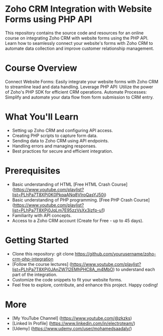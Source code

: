 # Zoho CRM Integration with Website Forms using PHP API
This repository contains the source code and resources for an online course on integrating Zoho CRM with website forms using the PHP API. Learn how to seamlessly connect your website's forms with Zoho CRM to automate data collection and improve customer relationship management.

# Course Overview
Connect Website Forms: Easily integrate your website forms with Zoho CRM to streamline lead and data handling.
Leverage PHP API: Utilize the power of Zoho's PHP SDK for efficient CRM operations.
Automate Processes: Simplify and automate your data flow from form submission to CRM entry.

# What You'll Learn
- Setting up Zoho CRM and configuring API access.
- Creating PHP scripts to capture form data.
- Sending data to Zoho CRM using API endpoints.
- Handling errors and managing responses.
- Best practices for secure and efficient integration.

# Prerequisites
- Basic understanding of HTML [Free HTML Crash Course] (https://www.youtube.com/playlist?list=PLhPa7T8XPi0K0PkqaANq8VIroQasYJ50j)
- Basic understanding of PHP programming. [Free PHP Crash Course] (https://www.youtube.com/playlist?list=PLhPa7T8XPi0JqLm7E95zzVsXx3izfp-u1)
- Familiarity with API concepts.
- Access to a Zoho CRM account (Create for Free - up to 45 days).

# Getting Started
- Clone this repository: git clone https://github.com/yourusername/zoho-crm-php-integration
- [Follow the course lectures] (https://www.youtube.com/playlist?list=PLhPa7T8XPi0JAnZW7l2EMhPHC8A_m4MbO) to understand each part of the integration.
- Customize the code snippets to fit your website forms.
- Feel free to explore, contribute, and enhance this project. Happy coding!

# More 
- [My YouTube Channel] (https://www.youtube.com/@zkzks)
- [Linked In Profile] (https://www.linkedin.com/in/electroteam/)
- [Udemy] (https://www.udemy.com/user/mohamedsaadaly/)
